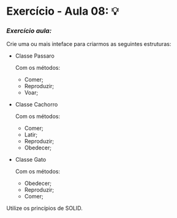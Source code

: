 # Exercício - Aula 08: 💡

### *Exercício aula:*
Crie uma ou mais inteface para criarmos as seguintes estruturas:

* Classe Passaro
  
  Com os métodos:
    - Comer;
    - Reproduzir;
    - Voar;

* Classe Cachorro
  
  Com os métodos:
    - Comer;
    - Latir;
    - Reproduzir;
    - Obedecer;

* Classe Gato
  
  Com os métodos:
    - Obedecer;
    - Reproduzir;
    - Comer;

Utilize os princípios de SOLID.
